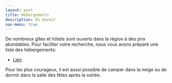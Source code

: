 ```yaml
---
layout: post
title: Hébergements
description: Où dormir
nav-menu: true
---
```


<p>De nombreux gîtes et hôtels sont ouverts dans la région à des prix abordables. Pour faciliter votre recherche, nous vous avons préparé une liste des hébergements:</p>

<ul class="actions">
	<li><a href="#" class="button">Lien</a></li>
</ul>


<p>Pour les plus courageux, il est aussi possible de camper dans la neige ou de dormir dans la salle des fêtes après la soirée.</p>

